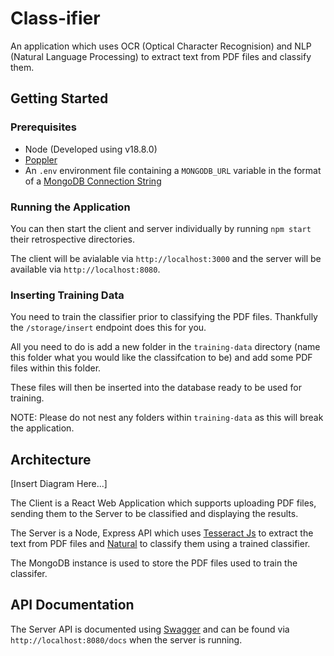 # Class-ifier
An application which uses OCR (Optical Character Recognision) and NLP (Natural Language Processing) to extract text from PDF files and classify them.

## Getting Started

### Prerequisites

* Node (Developed using v18.8.0)
* [Poppler](https://www.npmjs.com/package/node-poppler)
* An `.env` environment file containing a `MONGODB_URL` variable in the format of a [MongoDB Connection String](https://www.mongodb.com/docs/manual/reference/connection-string/)


### Running the Application

You can then start the client and server individually by running `npm start` their retrospective directories.

The client will be avialable via `http://localhost:3000` and the server will be available via `http://localhost:8080`.

### Inserting Training Data

You need to train the classifier prior to classifying the PDF files. Thankfully the `/storage/insert` endpoint does this for you.

All you need to do is add a new folder in the `training-data` directory (name this folder what you would like the classifcation to be) and add some PDF files within this folder.

These files will then be inserted into the database ready to be used for training.

NOTE: Please do not nest any folders within `training-data` as this will break the application.


## Architecture

[Insert Diagram Here...]

The Client is a React Web Application which supports uploading PDF files, sending them to the Server to be classified and displaying the results.

The Server is a Node, Express API which uses [Tesseract Js](https://tesseract.projectnaptha.com/) to extract the text from PDF files and [Natural](https://naturalnode.github.io/natural/) to classify them using a trained classifier.

The MongoDB instance is used to store the PDF files used to train the classifer.

## API Documentation

The Server API is documented using [Swagger](https://swagger.io/) and can be found via `http://localhost:8080/docs` when the server is running.

